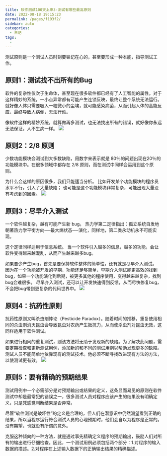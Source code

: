 ```yaml
---
title: 软件测试100天上岸3-测试有哪些最高原则
date: 2022-08-18 19:15:23
permalink: /pages/f193f2/
sidebar: auto
categories:
  - 日记
tags:
  - 
---
```




测试原则是一个测试人员时刻要铭记在心的，甚至要形成一种本能，指导测试工作。



## 原则1：测试找不出所有的Bug

软件的复杂性仅次于生命体，甚至现在很多软件都已经有了人工智能的属性。对于这样精妙的系统，一小点异常都有可能产生连锁反映，最终让整个系统无法运行。就好像人体只需要吸入一粒微小的尘埃，就可能感染病菌，从而引起人体的高能反应，最终导致人病倒，无法行动。



像软件这样的精妙系统，就算做再多测试，也无法找出所有的错误，就好像你永远无法保证，人不生病一样。
![](https://yuztuchuang.oss-cn-beijing.aliyuncs.com/img/image_1660728205785_0.png)



## 原则2：2/8 原则

少数功能模块会测试到大多数缺陷，用数字来表示就是 80％的问题出现在20％的功能模块中。在很多领域中都存在 2/8 原则，而在测试中同样会运用到这个原则。



为什么会这样的原因很多，我们只能适当分析。 比如开发某个功能模块的程序员水平不行，引入了大量缺陷； 也可能是这个功能模块非常复杂，可能出现大量没有考虑到的因素。
![](https://yuztuchuang.oss-cn-beijing.aliyuncs.com/img/image_1660728300061_0.png)



## 原则3：尽早介入测试

一个软件越复杂，越有可能产生新 bug。 热力学第二定律指出：孤立系统自发地朝著热力学平衡方向──最大熵状态──演化，同样地，第二类永动机永不可能实现。



这个定律同样适用于信息系统。 当一个软件引入越多的信息，越多的功能，会让软件变得越来越混乱，从而产生越来越多bug。



如果要少产生bug，首先是要保持软件整体的简单性，还有就是尽早介入测试。 因为在一个功能被开发的早期，功能还足够简单，早期介入测试能更高效的找到bug，如果一个功能演化到后期，被更多其他的程序使用，变得越来越复杂，找到bug会难很多。  尽早介入测试，还可以让开发快速得到反馈，从而尽快修复bug，不会把bug带到更复杂的代码世界中。
![](https://yuztuchuang.oss-cn-beijing.aliyuncs.com/img/image_1660728460027_0.png)

## 原则4：抗药性原则
抗药性原则又叫杀虫剂悖论（Pesticide Paradox）。随着时间的推移，重复使用相同的杀虫剂消灭昆虫会导致昆虫对农药产生抵抗力，从而使杀虫剂对昆虫无效，这同样适用于软件测试。



如果进行相同的重复测试，则该方法将无助于发现新的缺陷。为了解决此问题，需要定期检查和更新测试用例，添加新的和不同的测试用例以帮助发现更多的缺陷。测试人员不能简单地依靠现有的测试技术。他必须不断寻找改进现有方法的方法，以使测试更有效。
![](https://yuztuchuang.oss-cn-beijing.aliyuncs.com/img/image_1660728546989_0.png)

## 原则5：要有精确的预期结果
测试用例中一个必需部分是对预期输出或结果的定义，这条显而易⻅的原则在软件测试中却是最常犯的错误之一，很多测试人员对程序应该产生的结果没有明确定义，只是凭感觉判断结果是否异常。



尽管“软件测试是破坏性”的定义是合理的，但人们在潜意识中仍然渴望看到正确的结果，所以当程序运行符合测试人员的心理预期时，他们会自以为程序是正常的。没有期望，也就没有所谓的意外。



克服这种倾向的一种方法，就是通过事先精确定义程序的预期输出，鼓励人们对所有的输出进行仔细检查。因此，一个测试用例必须包括两个部分：1.对程序的输入数据的描述。2.对程序在上述输入数据下的正确输出结果的精确描述。
